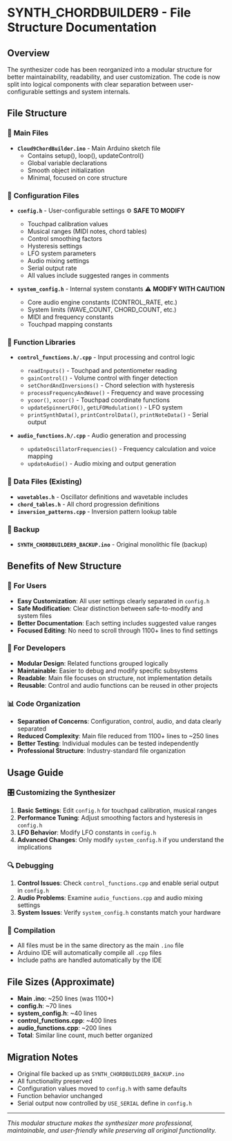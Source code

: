 # SYNTH_CHORDBUILDER9 - File Structure Documentation

## Overview
The synthesizer code has been reorganized into a modular structure for better maintainability, readability, and user customization. The code is now split into logical components with clear separation between user-configurable settings and system internals.

## File Structure

### 📁 **Main Files**
- **`Cloud9ChordBuilder.ino`** - Main Arduino sketch file
  - Contains setup(), loop(), updateControl()
  - Global variable declarations
  - Smooth object initialization
  - Minimal, focused on core structure

### 📁 **Configuration Files**
- **`config.h`** - User-configurable settings ⚙️ **SAFE TO MODIFY**
  - Touchpad calibration values
  - Musical ranges (MIDI notes, chord tables)
  - Control smoothing factors
  - Hysteresis settings
  - LFO system parameters
  - Audio mixing settings
  - Serial output rate
  - All values include suggested ranges in comments

- **`system_config.h`** - Internal system constants ⚠️ **MODIFY WITH CAUTION**
  - Core audio engine constants (CONTROL_RATE, etc.)
  - System limits (WAVE_COUNT, CHORD_COUNT, etc.)
  - MIDI and frequency constants
  - Touchpad mapping constants

### 📁 **Function Libraries**
- **`control_functions.h/.cpp`** - Input processing and control logic
  - `readInputs()` - Touchpad and potentiometer reading
  - `gainControl()` - Volume control with finger detection
  - `setChordAndInversions()` - Chord selection with hysteresis
  - `processFrequencyAndWave()` - Frequency and wave processing
  - `ycoor()`, `xcoor()` - Touchpad coordinate functions
  - `updateSpinnerLFO()`, `getLFOModulation()` - LFO system
  - `printSynthData()`, `printControlData()`, `printNoteData()` - Serial output

- **`audio_functions.h/.cpp`** - Audio generation and processing
  - `updateOscillatorFrequencies()` - Frequency calculation and voice mapping
  - `updateAudio()` - Audio mixing and output generation

### 📁 **Data Files** (Existing)
- **`wavetables.h`** - Oscillator definitions and wavetable includes
- **`chord_tables.h`** - All chord progression definitions
- **`inversion_patterns.cpp`** - Inversion pattern lookup table

### 📁 **Backup**
- **`SYNTH_CHORDBUILDER9_BACKUP.ino`** - Original monolithic file (backup)

## Benefits of New Structure

### 🎯 **For Users**
- **Easy Customization**: All user settings clearly separated in `config.h`
- **Safe Modification**: Clear distinction between safe-to-modify and system files
- **Better Documentation**: Each setting includes suggested value ranges
- **Focused Editing**: No need to scroll through 1100+ lines to find settings

### 🔧 **For Developers**
- **Modular Design**: Related functions grouped logically
- **Maintainable**: Easier to debug and modify specific subsystems
- **Readable**: Main file focuses on structure, not implementation details
- **Reusable**: Control and audio functions can be reused in other projects

### 📊 **Code Organization**
- **Separation of Concerns**: Configuration, control, audio, and data clearly separated
- **Reduced Complexity**: Main file reduced from 1100+ lines to ~250 lines
- **Better Testing**: Individual modules can be tested independently
- **Professional Structure**: Industry-standard file organization

## Usage Guide

### 🎛️ **Customizing the Synthesizer**
1. **Basic Settings**: Edit `config.h` for touchpad calibration, musical ranges
2. **Performance Tuning**: Adjust smoothing factors and hysteresis in `config.h`
3. **LFO Behavior**: Modify LFO constants in `config.h`
4. **Advanced Changes**: Only modify `system_config.h` if you understand the implications

### 🔍 **Debugging**
1. **Control Issues**: Check `control_functions.cpp` and enable serial output in `config.h`
2. **Audio Problems**: Examine `audio_functions.cpp` and audio mixing settings
3. **System Issues**: Verify `system_config.h` constants match your hardware

### 🚀 **Compilation**
- All files must be in the same directory as the main `.ino` file
- Arduino IDE will automatically compile all `.cpp` files
- Include paths are handled automatically by the IDE

## File Sizes (Approximate)
- **Main .ino**: ~250 lines (was 1100+)
- **config.h**: ~70 lines
- **system_config.h**: ~40 lines  
- **control_functions.cpp**: ~400 lines
- **audio_functions.cpp**: ~200 lines
- **Total**: Similar line count, much better organized

## Migration Notes
- Original file backed up as `SYNTH_CHORDBUILDER9_BACKUP.ino`
- All functionality preserved
- Configuration values moved to `config.h` with same defaults
- Function behavior unchanged
- Serial output now controlled by `USE_SERIAL` define in `config.h`

---
*This modular structure makes the synthesizer more professional, maintainable, and user-friendly while preserving all original functionality.*
